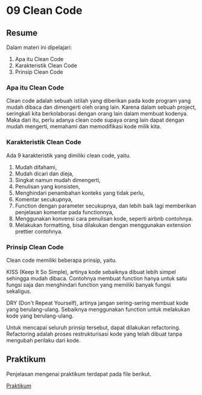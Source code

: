 # 09 Clean Code

## Resume

Dalam materi ini dipelajari:
1. Apa itu Clean Code
2. Karakteristik Clean Code
3. Prinsip Clean Code

### Apa itu Clean Code

Clean code adalah sebuah istilah yang diberikan pada kode program yang mudah dibaca dan dimengerti oleh orang lain. Karena dalam sebuah project, seringkali kita berkolaborasi dengan orang lain dalam membuat kodenya. Maka dari itu, perlu adanya clean code supaya orang lain dapat dengan mudah mengerti, memahami dan memodifikasi kode milik kita.

### Karakteristik Clean Code
Ada 9 karakteristik yang dimiliki clean code, yaitu.
1. Mudah difahami,
2. Mudah dicari dan dieja,
3. Singkat namun mudah dimengerti,
4. Penulisan yang konsisten,
5. Menghindari penambahan konteks yang tidak perlu,
6. Komentar secukupnya,
7. Function dengan parameter secukupnya, dan lebih baik lagi memberikan penjelasan komentar pada functionnya,
8. Menggunakan konvensi cara penulisan kode, seperti airbnb contohnya.
9. Melakukan formatting, bisa dilakukan dengan menggunakan extension prettier contohnya.

### Prinsip Clean Code
Clean code memiliki beberapa prinsip, yaitu.

KISS (Keep It So Simple), artinya kode sebaiknya dibuat lebih simpel sehingga mudah dibaca. Contohnya membuat function hanya untuk satu fungsi saja dan menghindari function yang memiliki banyak fungsi sekaligus.

DRY (Don't Repeat Yourself), artinya jangan sering-sering membuat kode yang berulang-ulang. Sebaiknya menggunakan function untuk melakukan kode yang berulang-ulang.

Untuk mencapai seluruh prinsip tersebut, dapat dilakukan refactoring. Refactoring adalah proses restrukturisasi kode yang telah dibuat tanpa mengubah perilaku dari kode.

## Praktikum

Penjelasan mengenai praktikum terdapat pada file berikut.

[Praktikum](./praktikum/readme.md)
